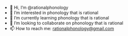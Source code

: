 - 👋 Hi, I’m @rationalphonology
- 👀 I’m interested in phonology that is rational
- 🌱 I’m currently learning phonology that is rational
- 💞️ I’m looking to collaborate on phonology that is rational
- 📫 How to reach me: rationalphonology@gmail.com

<!---
rationalphonology/rationalphonology is a ✨ special ✨ repository because its `README.md` (this file) appears on your GitHub profile.
You can click the Preview link to take a look at your changes.
--->
